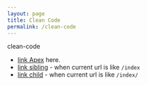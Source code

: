 ```yaml
---
layout: page
title: Clean Code
permalink: /clean-code
---
```


clean-code

- [link Apex](/link-apex) here.
- [link sibling](./link-sibling) - when current url is like `/index`
- [link child](link-child) - when current url is like `/index/`
